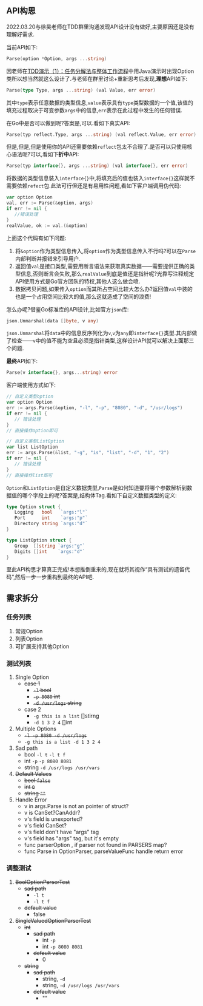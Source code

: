 ## API构思

2022.03.20与徐昊老师在TDD群里沟通发现API设计没有做好,主要原因还是没有理解好需求.

当前API如下:

```go
Parse(option *Option, args ...string)
```
因老师在[TDD演示（1）：任务分解法与整体工作流程](https://time.geekbang.org/column/article/494207)中用Java演示时出现Option类所以想当然就这么设计了.与老师在群里讨论+重新思考后发现,**理想**API如下:

```go
Parse(type Type, args ...string) (val Value, err error)
```
其中`type`表示任意数据的类型信息,`value`表示具有`type`类型数据的一个值,该值的填充过程取决于可变参数`args`中的信息,`err`表示在此过程中发生的任何错误.

在Go中是否可以做到呢?答案是,可以.看如下真实API:
```go
Parse(typ reflect.Type, args ...string) (val reflect.Value, err error)
```
但是,但是,但是使用你的API还需要依赖`reflect`包太不合理了.是否可以只使用核心语法呢?可以,看如下**折中**API:
```go
Parse(typ interface{}, args ...string) (val interface{}, err error)
```
将数据的类型信息装入`interface{}`中,将填充后的值也装入`interface{}`这样就不需要依赖`refect`包.此法可行但还是有易用性问题,看如下客户端调用伪代码:
```go
var option Option
val, err := Parse(&option, args)
if err != nil {
   //错误处理
}
realValue, ok := val.(&option)
```
上面这个代码有如下问题:
1. 将`&option`作为类型信息传入,将`option`作为类型信息传入不行吗?可以在`Parse`内部判断并报错来引导用户.
2. 返回值`val`是接口类型,需要用断言语法来获取真实数据——需要提供正确的类型信息,否则断言会失败,那么`realValue`到底是值还是指针呢?光靠写注释规定API使用方式是Go官方团队的特权,其他人这么做会喷.
3. 数据拷贝问题,如果传入`option`而其所占空间比较大怎么办?返回值`val`中装的也是一个占用空间比较大的值,那么这就造成了空间的浪费!

怎么办呢?借鉴Go标准库的API设计,比如官方`json`库:
```go
json.Unmarshal(data []byte, v any)
```
`json.Unmarshal`将`data`中的信息反序列化为`v`,`v`为`any`即`interface{}`类型.其内部做了检查——`v`中的值不能为空且必须是指针类型,这样设计API就可以解决上面那三个问题.

**最终**API如下:
```go
Parse(v interface{}, args...string) error
```
客户端使用方式如下:
```go
// 自定义类型option
var option Option
err := args.Parse(&option, "-l", "-p", "8080", "-d", "/usr/logs")
if err != nil {
   // 错误处理
}
// 直接操作option即可

// 自定义类型ListOption
var list ListOption
err := args.Parse(&list, "-g", "is", "list", "-d", "1", "2")
if err != nil {
   // 错误处理
}
// 直接操作list即可
```
`Option`和`ListOption`是自定义数据类型,`Parse`是如何知道要将哪个参数解析到数据值的哪个字段上的呢?答案是,结构体Tag.看如下自定义数据类型的定义:
```go
type Option struct {
   Logging   bool   `args:"l"`
   Port      int    `args:"p"`
   Directory string `args:"d"`
}

type ListOption struct {
   Group  []string `args:"g"`
   Digits []int    `args:"d"`
}
```
至此API构思才算真正完成!本想推倒重来的,现在就将其视作“具有测试的遗留代码”,然后一步一步重构到最终的API吧.

## 需求拆分

### 任务列表

1. 常规Option
2. 列表Option
3. 可扩展支持其他Option

### 测试列表

1. Single Option
    - ~~case 1~~
      - ~~`-l` bool~~
      - ~~`-p 8080` int~~
      - ~~`-d /usr/logs` string~~
    - case 2
      - `-g this is a list` []stirng
      - `-d 1 3 2 4` []int
2. Multiple Options
   - ~~`-l -p 8080 -d /usr/logs`~~
   - `-g this is a list -d 1 3 2 4`
3. Sad path
   - bool `-l t` `-l t f`
   - int `-p` `-p 8080 8081`
   - string `-d /usr/logs /usr/vars`
4. ~~Default Values~~
   - ~~bool `false`~~
   - ~~int `0`~~
   - ~~string `""`~~
5. Handle Error
   - v in args.Parse is not an pointer of struct?
   - v is CanSet?CanAddr?
   - v's field is unexported?
   - v's field CanSet?
   - v's field don't have "args" tag
   - v's field has "args" tag, but it's empty
   - func parserOption , if parser not found in PARSERS map?
   - func Parse in OptionParser, parseValueFunc handle return error

### 调整测试

1. ~~BoolOptionParserTest~~
   - ~~sad path~~
     - `-l t`
     - `-l t f`
   - ~~default value~~
     - false
2. ~~SingleValuedOptionParserTest~~
   - ~~int~~
     - ~~sad path~~
       - int `-p` 
       - int `-p 8080 8081`
     - ~~default value~~
       - 0
   - ~~string~~
     - ~~sad path~~
       - string, `-d`
       - string, `-d /usr/logs /usr/vars`
     - ~~default value~~
       - ""